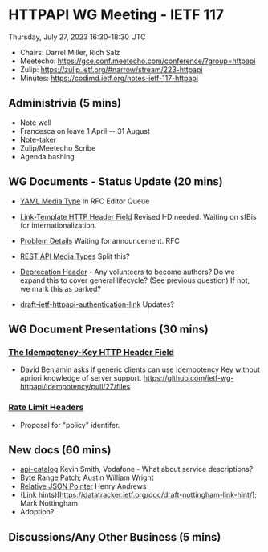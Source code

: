 # HTTPAPI WG Meeting - IETF 117

Thursday, July 27, 2023 16:30-18:30 UTC

* Chairs: Darrel Miller, Rich Salz
* Meetecho: https://gce.conf.meetecho.com/conference/?group=httpapi
* Zulip: https://zulip.ietf.org/#narrow/stream/223-httpapi
* Minutes: https://codimd.ietf.org/notes-ietf-117-httpapi

## Administrivia (5 mins)

- Note well
- Francesca on leave 1 April -- 31 August
- Note-taker
- Zulip/Meetecho Scribe
- Agenda bashing

## WG Documents - Status Update (20 mins)

- [YAML Media Type](https://datatracker.ietf.org/doc/draft-ietf-httpapi-yaml-mediatypes/) In RFC Editor Queue

- [Link-Template HTTP Header Field](https://datatracker.ietf.org/doc/draft-ietf-httpapi-link-template/) Revised I-D needed. Waiting on sfBis for internationalization.

- [Problem Details](https://datatracker.ietf.org/doc/draft-ietf-httpapi-rfc7807bis/) Waiting for announcement. RFC

- [REST API Media Types](https://datatracker.ietf.org/doc/draft-ietf-httpapi-rest-api-mediatypes/)  Split this?

- [Deprecation Header](https://datatracker.ietf.org/doc/html/draft-ietf-httpapi-deprecation-header) - Any volunteers to become authors? Do we expand this to cover general lifecycle? (See previous question) If not, we mark this as parked?

- [draft-ietf-httpapi-authentication-link](https://datatracker.ietf.org/doc/draft-ietf-httpapi-authentication-link/) Updates?



## WG Document Presentations (30 mins)

### [The Idempotency-Key HTTP Header Field](https://datatracker.ietf.org/doc/draft-ietf-httpapi-idempotency-key-header/)
- David Benjamin asks if generic clients can use Idempotency Key without apriori knowledge of server support. https://github.com/ietf-wg-httpapi/idempotency/pull/27/files

### [Rate Limit Headers](https://datatracker.ietf.org/doc/draft-ietf-httpapi-ratelimit-headers/)
- Proposal for "policy" identifer.

## New docs (60 mins)

- [api-catalog](https://datatracker.ietf.org/doc/draft-smith-api-catalog/) Kevin Smith, Vodafone - What about service descriptions?
- [Byte Range Patch](https://www.ietf.org/archive/id/draft-wright-http-patch-byterange-03.html); Austin William Wright
- [Relative JSON Pointer](https://datatracker.ietf.org/doc/html/draft-hha-relative-json-pointer-00) Henry Andrews
- (Link hints)[https://datatracker.ietf.org/doc/draft-nottingham-link-hint/]; Mark Nottingham
- Adoption?

## Discussions/Any Other Business (5 mins)

